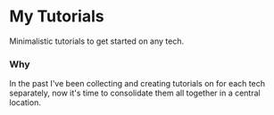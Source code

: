 # My Tutorials

Minimalistic tutorials to get started on any tech.

### Why

In the past I've been collecting and creating tutorials on for each tech separately, now it's time to consolidate them all together in a central location.
